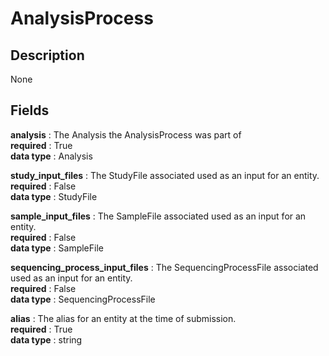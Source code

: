 # AnalysisProcess

## Description

None

## Fields

**analysis** : The Analysis the AnalysisProcess was part of<br>
**required** : True<br>
**data type** : Analysis <br>


**study_input_files** : The StudyFile associated used as an input for an entity.<br>
**required** : False<br>
**data type** : StudyFile <br>


**sample_input_files** : The SampleFile associated used as an input for an entity.<br>
**required** : False<br>
**data type** : SampleFile <br>


**sequencing_process_input_files** : The SequencingProcessFile associated used as an input for an entity.<br>
**required** : False<br>
**data type** : SequencingProcessFile <br>


**alias** : The alias for an entity at the time of submission.<br>
**required** : True<br>
**data type** : string <br>
